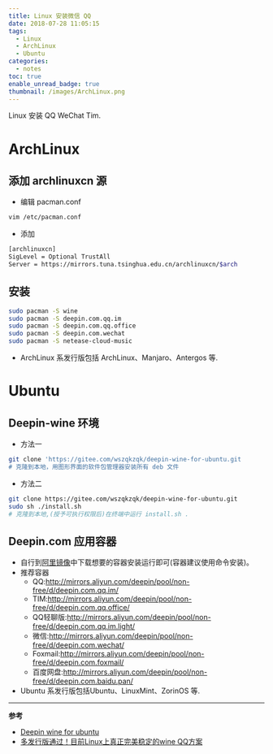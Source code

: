 ```yaml
---
title: Linux 安装微信 QQ
date: 2018-07-28 11:05:15
tags:
  - Linux
  - ArchLinux
  - Ubuntu
categories:
  - notes
toc: true
enable_unread_badge: true
thumbnail: /images/ArchLinux.png
---
```

Linux 安装 QQ WeChat Tim.
<!--more-->
# ArchLinux
## 添加 archlinuxcn 源
- 编辑 pacman.conf
```sh
vim /etc/pacman.conf
```
- 添加
```sh
[archlinuxcn]
SigLevel = Optional TrustAll
Server = https://mirrors.tuna.tsinghua.edu.cn/archlinuxcn/$arch
```

## 安装
```sh
sudo pacman -S wine
sudo pacman -S deepin.com.qq.im
sudo pacman -S deepin.com.qq.office
sudo pacman -S deepin.com.wechat
sudo pacman -S netease-cloud-music
```
- ArchLinux 系发行版包括 ArchLinux、Manjaro、Antergos 等.

# Ubuntu
## Deepin-wine 环境
- 方法一
```sh
git clone 'https://gitee.com/wszqkzqk/deepin-wine-for-ubuntu.git
# 克隆到本地，用图形界面的软件包管理器安装所有 deb 文件
```
- 方法二
```sh
git clone https://gitee.com/wszqkzqk/deepin-wine-for-ubuntu.git
sudo sh ./install.sh
# 克隆到本地,(授予可执行权限后)在终端中运行 install.sh .
```

## Deepin.com 应用容器
- 自行到[阿里镜像](http://mirrors.aliyun.com/deepin/pool/non-free/d/)中下载想要的容器安装运行即可(容器建议使用命令安装)。
- 推荐容器
  - QQ:http://mirrors.aliyun.com/deepin/pool/non-free/d/deepin.com.qq.im/
  - TIM:http://mirrors.aliyun.com/deepin/pool/non-free/d/deepin.com.qq.office/
  - QQ轻聊版:http://mirrors.aliyun.com/deepin/pool/non-free/d/deepin.com.qq.im.light/
  - 微信:http://mirrors.aliyun.com/deepin/pool/non-free/d/deepin.com.wechat/
  - Foxmail:http://mirrors.aliyun.com/deepin/pool/non-free/d/deepin.com.foxmail/
  - 百度网盘:http://mirrors.aliyun.com/deepin/pool/non-free/d/deepin.com.baidu.pan/
- Ubuntu 系发行版包括Ubuntu、LinuxMint、ZorinOS 等.

---
**参考**
- [Deepin wine for ubuntu](https://github.com/wszqkzqk/deepin-wine-ubuntu)    
- [多发行版通过！目前Linux上真正完美稳定的wine QQ方案](https://www.lulinux.com/archives/1319)
